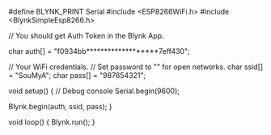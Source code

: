 #define BLYNK_PRINT Serial
#include <ESP8266WiFi.h>
#include <BlynkSimpleEsp8266.h>

// You should get Auth Token in the Blynk App.

char auth[] = "f0934bb*******************7eff430";

// Your WiFi credentials.
// Set password to "" for open networks.
char ssid[] = "SouMyA";
char pass[] = "987654321";

void setup()
{
  // Debug console
  Serial.begin(9600);

  Blynk.begin(auth, ssid, pass);
}

void loop()
{
  Blynk.run();
}
